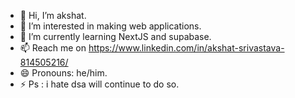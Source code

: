 - 👋 Hi, I’m akshat.
- 👀 I’m interested in making web applications.
- 🌱 I’m currently learning NextJS and supabase.
- 📫 Reach me on https://www.linkedin.com/in/akshat-srivastava-814505216/ 
- 😄 Pronouns: he/him.
- ⚡ Ps : i hate dsa will continue to do so.

<!---
rpmakki03/rpmakki03 is a ✨ special ✨ repository because its `README.md` (this file) appears on your GitHub profile.
You can click the Preview link to take a look at your changes.
--->
